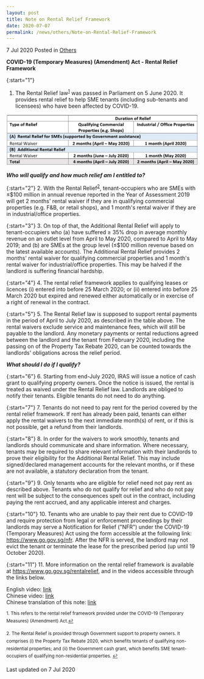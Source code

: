 ```yaml
---
layout: post
title: Note on Rental Relief Framework
date: 2020-07-07
permalink: /news/others/Note-on-Rental-Relief-Framework
---
```


7 Jul 2020 Posted in [Others](/news/others)

**COVID-19 (Temporary Measures) (Amendment) Act - Rental Relief Framework**

{:start="1"}
1. The Rental Relief law<sup><a href="#fn1" id="ref1">1</a></sup> was passed in Parliament on 5 June 2020. It provides rental relief to help SME tenants (including sub-tenants and licensees) who have been affected by COVID-19.

![image](/images/news/others/rental-waiver-table.JPG)

<b><i>Who will qualify and how much relief am I entitled to?</i></b>

{:start="2"}
2. With the Rental Relief<sup><a href="#fn2" id="ref2">2</a></sup>, tenant-occupiers who are SMEs with ≤$100 million in annual revenue reported in the Year of Assessment 2019 will get 2 months' rental waiver if they are in qualifying commercial properties (e.g. F&B, or retail shops), and 1 month's rental waiver if they are in industrial/office properties.

{:start="3"}
3. On top of that, the Additional Rental Relief will apply to tenant-occupiers who (a) have suffered ≥ 35% drop in average monthly revenue on an outlet level from April to May 2020, compared to April to May 2019; and (b) are SMEs at the group level (≤$100 million revenue based on the latest available accounts). The Additional Rental Relief provides 2 months' rental waiver for qualifying commercial properties and 1 month's rental waiver for industrial/office properties. This may be halved if the landlord is suffering financial hardship.

{:start="4"}
4. The rental relief framework applies to qualifying leases or licences (i) entered into before 25 March 2020; or (ii) entered into before 25 March 2020 but expired and renewed either automatically or in exercise of a right of renewal in the contract.

{:start="5"}
5. The Rental Relief law is supposed to support rental payments in the period of April to July 2020, as described in the table above. The rental waivers exclude service and maintenance fees, which will still be payable to the landlord. Any monetary payments or rental reductions agreed between the landlord and the tenant from February 2020, including the passing on of the Property Tax Rebate 2020, can be counted towards the landlords' obligations across the relief period.

<b><i>What should I do if I qualify?</i></b>

{:start="6"}
6. Starting from end-July 2020, IRAS will issue a notice of cash grant to qualifying property owners. Once the notice is issued, the rental is treated as waived under the Rental Relief law. Landlords are obliged to notify their tenants. Eligible tenants do not need to do anything. 

{:start="7"}
7. Tenants do not need to pay rent for the period covered by the rental relief framework. If rent has already been paid, tenants can either apply the rental waivers to the next immediate month(s) of rent, or if this is not possible, get a refund from their landlords. 

{:start="8"}
8. In order for the waivers to work smoothly, tenants and landlords should communicate and share information. Where necessary, tenants may be required to share relevant information with their landlords to prove their eligibility for the Additional Rental Relief. This may include signed/declared management accounts for the relevant months, or if these are not available, a statutory declaration from the tenant.

{:start="9"}
9. Only tenants who are eligible for relief need not pay rent as described above. Tenants who do not qualify for relief and who do not pay rent will be subject to the consequences spelt out in the contract, including paying the rent accrued, and any applicable interest and charges.

{:start="10"}
10. Tenants who are unable to pay their rent due to COVID-19 and require protection from legal or enforcement proceedings by their landlords may serve a Notification for Relief ("NFR") under the COVID-19 (Temporary Measures) Act using the form accessible at the following link: <a href="https://www.go.gov.sg/nfr">https://www.go.gov.sg/nfr</a>. After the NFR is served, the landlord may not evict the tenant or terminate the lease for the prescribed period (up until 19 October 2020).

{:start="11"}
11. More information on the rental relief framework is available at <a href="https://www.go.gov.sg/rentalrelief">https://www.go.gov.sg/rentalrelief</a>, and in the videos accessible through the links below.

English video: [link](https://youtu.be/omMZ1dH8kig)
<br>Chinese video: [link](https://youtu.be/ajDfodUGNJM)
<br>Chinese translation of this note: [link](/files/news/others/Rental-Relief-Framework-Note-Chinese.pdf)


<p><sup id="fn1">1. This refers to the rental relief framework provided under the COVID-19 (Temporary Measures) (Amendment) Act.<a href="#ref1" title="Jump back to footnote 1 in the text.">↩</a></sup></p>

<p><sup id="fn2">2. The Rental Relief is provided through Government support to property owners. It comprises (i) the Property Tax Rebate 2020, which benefits tenants of qualifying non-residential properties; and (ii) the Government cash grant, which benefits SME tenant-occupiers of qualifying non-residential properties.  <a href="#ref2" title="Jump back to footnote 2 in the text.">↩</a></sup></p>


<p class="right-side-updated">Last updated on 7 Jul 2020</p>
